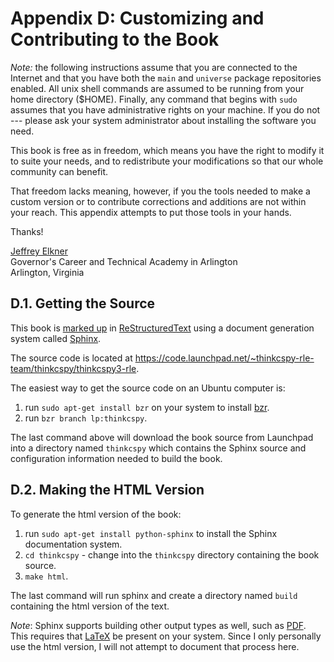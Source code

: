 # Appendix D: Customizing and Contributing to the Book

*Note:* the following instructions assume that you are connected to the Internet and that you have both the `main` and `universe` package repositories enabled. All unix shell commands are assumed to be running from your home directory ($HOME). Finally, any command that begins with `sudo` assumes that you have administrative rights on your machine. If you do not --- please ask your system administrator about installing the software you need.

This book is free as in freedom, which means you have the right to modify it to suite your needs, and to redistribute your modifications so that our whole community can benefit.

That freedom lacks meaning, however, if you the tools needed to make a custom version or to contribute corrections and additions are not within your reach. This appendix attempts to put those tools in your hands.

Thanks!

[Jeffrey Elkner](mailto:jeff@elkner.net)  
Governor's Career and Technical Academy in Arlington  
Arlington, Virginia

## D.1. Getting the Source

This book is [marked up](http://en.wikipedia.org/wiki/Markup_language) in [ReStructuredText](http://en.wikipedia.org/wiki/ReStructuredText) using a document generation system called [Sphinx](http://en.wikipedia.org/wiki/Sphinx_%28documentation_generator%29).

The source code is located at https://code.launchpad.net/~thinkcspy-rle-team/thinkcspy/thinkcspy3-rle.

The easiest way to get the source code on an Ubuntu computer is:

1.  run `sudo apt-get install bzr` on your system to install
    [bzr](http://en.wikipedia.org/wiki/Bazaar_%28software%29).
2.  run `bzr branch lp:thinkcspy`.

The last command above will download the book source from Launchpad into a directory named `thinkcspy` which contains the Sphinx source and configuration information needed to build the book.

## D.2. Making the HTML Version

To generate the html version of the book:

1.  run `sudo apt-get install python-sphinx` to install the Sphinx
    documentation system.
2.  `cd thinkcspy` - change into the `thinkcspy` directory containing
    the book source.
3.  `make html`.

The last command will run sphinx and create a directory named `build` containing the html version of the text.

*Note*: Sphinx supports building other output types as well, such as [PDF](http://en.wikipedia.org/wiki/PDF). This requires that [LaTeX](http://en.wikipedia.org/wiki/LaTeX) be present on your system. Since I only personally use the html version, I will not attempt to document that process here.
